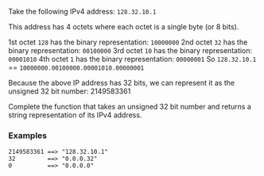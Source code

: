 Take the following IPv4 address: `128.32.10.1`

This address has 4 octets where each octet is a single byte (or 8 bits).

1st octet `128` has the binary representation: `10000000`
2nd octet `32` has the binary representation: `00100000`
3rd octet `10` has the binary representation: `00001010`
4th octet `1` has the binary representation: `00000001`
So `128.32.10.1` == `10000000.00100000.00001010.00000001`

Because the above IP address has 32 bits, we can represent it as the unsigned 32 bit number: 2149583361

Complete the function that takes an unsigned 32 bit number and returns a string representation of its IPv4 address.

### Examples
```
2149583361 ==> "128.32.10.1"
32         ==> "0.0.0.32"
0          ==> "0.0.0.0"
```
